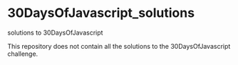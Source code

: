 # 30DaysOfJavascript_solutions

solutions to 30DaysOfJavascript 

This repository does not contain all the solutions to the 30DaysOfJavascript challenge.

